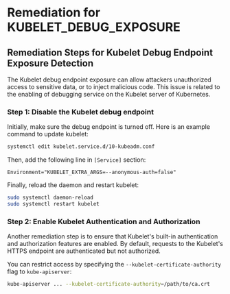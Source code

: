 # Remediation for KUBELET_DEBUG_EXPOSURE

## Remediation Steps for Kubelet Debug Endpoint Exposure Detection

The Kubelet debug endpoint exposure can allow attackers unauthorized access to sensitive data, or to inject malicious code. This issue is related to the enabling of debugging service on the Kubelet server of Kubernetes.

### Step 1: Disable the Kubelet debug endpoint 

Initially, make sure the debug endpoint is turned off. Here is an example command to update kubelet:

```bash
systemctl edit kubelet.service.d/10-kubeadm.conf
```

Then, add the following line in `[Service]` section:

```text
Environment="KUBELET_EXTRA_ARGS=--anonymous-auth=false"
```

Finally, reload the daemon and restart kubelet:

```bash
sudo systemctl daemon-reload
sudo systemctl restart kubelet
```

### Step 2: Enable Kubelet Authentication and Authorization

Another remediation step is to ensure that Kubelet's built-in authentication and authorization features are enabled. By default, requests to the Kubelet's HTTPS endpoint are authenticated but not authorized. 

You can restrict access by specifying the `--kubelet-certificate-authority` flag to `kube-apiserver`:

```bash
kube-apiserver ... --kubelet-certificate-authority=/path/to/ca.crt
```
